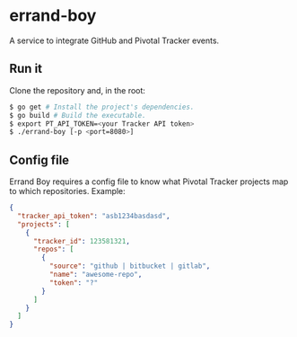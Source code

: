 # errand-boy
A service to integrate GitHub and Pivotal Tracker events.

## Run it
Clone the repository and, in the root:
```sh
$ go get # Install the project's dependencies.
$ go build # Build the executable.
$ export PT_API_TOKEN=<your Tracker API token>
$ ./errand-boy [-p <port=8080>]
```

## Config file
Errand Boy requires a config file to know what Pivotal Tracker projects map to which repositories.
Example:
```json
{
  "tracker_api_token": "asb1234basdasd",
  "projects": [
    {
      "tracker_id": 123581321,
      "repos": [
        {
          "source": "github | bitbucket | gitlab",
          "name": "awesome-repo",
          "token": "?"
        }
      ]
    }
  ]
}
```
